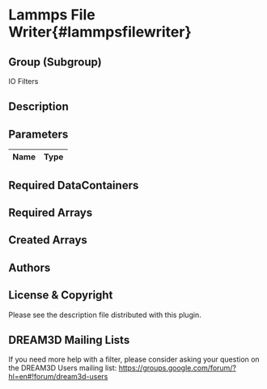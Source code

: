 Lammps File Writer{#lammpsfilewriter}
======

## Group (Subgroup) ##
IO Filters

## Description ##

## Parameters ##

| Name | Type |
|------|------|


## Required DataContainers ##


## Required Arrays ##


## Created Arrays ##


## Authors ##






## License & Copyright ##

Please see the description file distributed with this plugin.

## DREAM3D Mailing Lists ##

If you need more help with a filter, please consider asking your question on the DREAM3D Users mailing list:
https://groups.google.com/forum/?hl=en#!forum/dream3d-users


